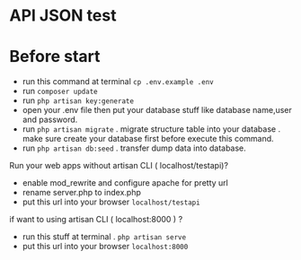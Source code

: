 # API JSON test

Before start
================
- run this command at terminal `cp .env.example .env`
- run `composer update`
- run `php artisan key:generate`
- open your .env file then put your database stuff like database name,user and password.
- run `php artisan migrate` . migrate structure table into your database . make sure create your database first before execute this command.
- run `php artisan db:seed` . transfer dump data into database.

Run your web apps without artisan CLI ( localhost/testapi)? 
- enable mod_rewrite and configure apache for pretty url
- rename server.php to index.php
- put this url into your browser `localhost/testapi`

if want to using artisan CLI ( localhost:8000 ) ?
- run this stuff at terminal . `php artisan serve`
- put this url into your browser `localhost:8000`	